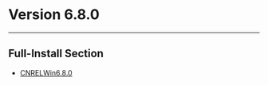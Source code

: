 # Version 6.8.0

----

## Full-Install Section

- [CNRELWin6.8.0](https://bundle.bh3.com/ptpublic/rel/20230702172043_o8BzGMLGBbVpTjyy/PC/BH3_v6.8.0_fe00767f5f60.7z)
